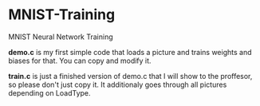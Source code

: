 # MNIST-Training
MNIST Neural Network Training

**demo.c** is my first simple code that loads a picture and trains weights and biases for that. You can copy and modify it.

**train.c** is just a finished version of demo.c that I will show to the proffesor, so please don't just copy it. 
It additionaly goes through all pictures depending on LoadType.
